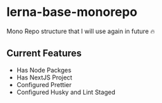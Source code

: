 # lerna-base-monorepo
Mono Repo structure that I will use again in future 🔥

## Current Features
- Has Node Packges
- Has NextJS Project
- Configured Prettier
- Configured Husky and Lint Staged
